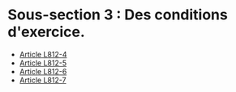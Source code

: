 # Sous-section 3 : Des conditions d'exercice.

- [Article L812-4](article-l812-4.md)
- [Article L812-5](article-l812-5.md)
- [Article L812-6](article-l812-6.md)
- [Article L812-7](article-l812-7.md)
